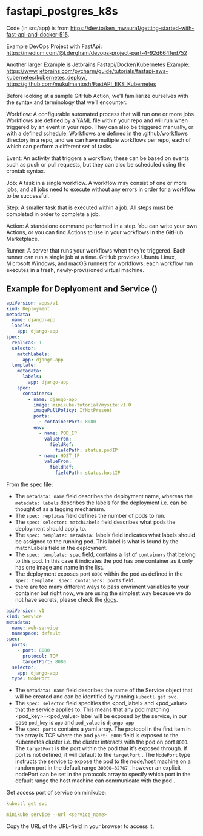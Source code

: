 # fastapi_postgres_k8s

Code (in src/app) is from https://dev.to/ken_mwaura1/getting-started-with-fast-api-and-docker-515.

Example DevOps Project with FastApi: https://medium.com/@l.dergham/devops-project-part-4-92d6641ed752

Another larger Example is Jetbrains Fastapi/Docker/Kubernetes Example: 
https://www.jetbrains.com/pycharm/guide/tutorials/fastapi-aws-kubernetes/kubernetes_deploy/, https://github.com/mukulmantosh/FastAPI_EKS_Kubernetes


Before looking at a sample GitHub Action, we’ll familiarize ourselves with the syntax and terminology 
that we’ll encounter:

Workflow: A configurable automated process that will run one or more jobs. Workflows are defined 
by a YAML file within your repo and will run when triggered by an event in your repo. 
They can also be triggered manually, or with a defined schedule. Workflows are defined in 
the .github/workflows directory in a repo, and we can have multiple workflows per repo, 
each of which can perform a different set of tasks.

Event: An activity that triggers a workflow; these can be based on events such as push or pull requests, 
but they can also be scheduled using the crontab syntax.

Job: A task in a single workflow. A workflow may consist of one or more jobs, and all jobs need to 
execute without any errors in order for a workflow to be successful.

Step: A smaller task that is executed within a job. All steps must be completed in order to complete 
a job.

Action: A standalone command performed in a step. You can write your own Actions, or you can find 
Actions to use in your workflows in the GitHub Marketplace.

Runner: A server that runs your workflows when they’re triggered. Each runner can run a single 
job at a time. GitHub provides Ubuntu Linux, Microsoft Windows, and macOS runners for workflows; 
each workflow run executes in a fresh, newly-provisioned virtual machine.

## Example for Deplyoment and Service ()
```yaml
apiVersion: apps/v1
kind: Deployment
metadata:
  name: django-app
  labels:
    app: django-app
spec:
  replicas: 1
  selector:
    matchLabels:
      app: django-app
  template:
    metadata:
      labels:
        app: django-app
    spec:
      containers:
        - name: django-app
          image: minikube-tutorial/mysite:v1.0
          imagePullPolicy: IfNotPresent
          ports:
            - containerPort: 8080
          env:
            - name: POD_IP
              valueFrom:
                fieldRef:
                  fieldPath: status.podIP
            - name: HOST_IP
              valueFrom:
                fieldRef:
                  fieldPath: status.hostIP
```

From the spec file:

- The `metadata: name` field describes the deployment name, whereas the `metadata: labels` describes the labels for the deployment i.e. can be thought of as a tagging mechanism.
- The `spec: replicas` field defines the number of pods to run.
- The `spec: selector: matchLabels` field describes what pods the deployment should apply to.
- The `spec: template: metadata:` labels field indicates what labels should be assigned to the running pod. This label is what is found by the matchLabels field in the deployment.
- The `spec: template: spec` field, contains a list of `containers` that belong to this pod. In this case it indicates the pod has one container as it only has one image and name in the list.
- The deployment exposes port `8000` within the pod as defined in the `spec: template: spec: containers: ports` field.
- there are too many different ways to pass envriment variables to your container but right now, we are using the simplest way because we do not have secrets, please check the [docs](https://kubernetes.io/docs/tasks/inject-data-application/define-environment-variable-container/).


```yaml
apiVersion: v1
kind: Service
metadata:
  name: web-service
  namespace: default
spec:
  ports:
    - port: 8080
      protocol: TCP
      targetPort: 8080
  selector:
    app: django-app
  type: NodePort
```

- The `metadata: name` field describes the name of the Service object that will be created and can be identified by running `kubectl get svc`.
- The `spec: selector` field specifies the <pod_label> and <pod_value> that the service applies to. This means that any pod matching <pod_key>=<pod_value> label will be exposed by the service, in our case `pod_key` is `app` and `pod_value` is `django-app`
- The `spec: ports` contains a yaml array. The protocol in the first item in the array is TCP where the pod `port: 8000` field is exposed to the Kubernetes cluster i.e. the cluster interacts with the pod on port `8000`. The `targetPort` is the port within the pod that it’s exposed through. If port is not defined, it will default to the `targetPort` . The `NodePort` type instructs the service to expose the pod to the node/host machine on a random port in the default range `30000–32767` , however an explicit nodePort can be set in the protocols array to specify which port in the default range the host machine can communicate with the pod .

Get access port of service on minikube:
```yaml
kubectl get svc

minikube service --url <service_name>
```
Copy the URL of the URL-field in your browser to access it.